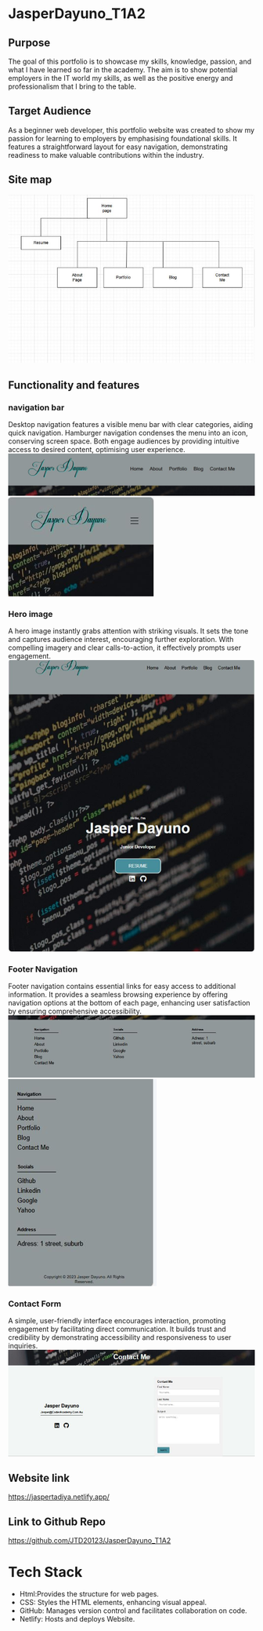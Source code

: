 # JasperDayuno_T1A2

## Purpose

The goal of this portfolio is to showcase my skills, knowledge, passion, and what I have learned so far in the academy. The aim is to show potential employers in the IT world my skills, as well as the positive energy and professionalism that I bring to the table.

## Target Audience
As a beginner web developer, this portfolio website was created to show my passion for learning to employers by emphasising foundational skills. It features a straightforward layout for easy navigation, demonstrating readiness to make valuable contributions within the industry.

## Site map
![alt text](<Images-documentation/Site map.JPG>)


## Functionality and features

### navigation bar
Desktop navigation features a visible menu bar with clear categories, aiding quick navigation. Hamburger navigation condenses the menu into an icon, conserving screen space. Both engage audiences by providing intuitive access to desired content, optimising user experience.
![alt text](<Images-documentation/Navigation bar.JPG>)
![alt text](Images-documentation/MobileNavigation.JPG)

### Hero image
A hero image instantly grabs attention with striking visuals. It sets the tone and captures audience interest, encouraging further exploration. With compelling imagery and clear calls-to-action, it effectively prompts user engagement.
![alt text](<Images-documentation/Hero Image.JPG>)

### Footer Navigation
Footer navigation contains essential links for easy access to additional information. It provides a seamless browsing experience by offering navigation options at the bottom of each page, enhancing user satisfaction by ensuring comprehensive accessibility.
![alt text](<Images-documentation/Desktop Navigation.JPG>)
![alt text](<Images-documentation/Mobile footer navigation.JPG>)


### Contact Form
A simple, user-friendly interface encourages interaction, promoting engagement by facilitating direct communication. It builds trust and credibility by demonstrating accessibility and responsiveness to user inquiries.
![alt text](<Images-documentation/Contact Form.JPG>)

## Website link 
 https://jaspertadiya.netlify.app/

## Link to Github Repo
https://github.com/JTD20123/JasperDayuno_T1A2

# Tech Stack
* Html:Provides the structure for web pages.
* CSS: Styles the HTML elements, enhancing visual appeal.
* GitHub: Manages version control and facilitates collaboration on code.
* Netlify: Hosts and deploys Website.


